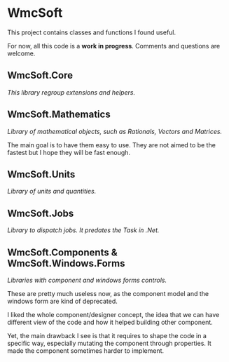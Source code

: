 # WmcSoft
This project contains classes and functions I found useful.

For now, all this code is a **work in progress**. Comments and questions are welcome.

## WmcSoft.Core
_This library regroup extensions and helpers._

## WmcSoft.Mathematics
_Library of mathematical objects, such as Rationals, Vectors and Matrices._

The main goal is to have 
them easy to use. They are not aimed to be the fastest but I hope they will be fast enough.

## WmcSoft.Units
_Library of units and quantities._

## WmcSoft.Jobs
_Library to dispatch jobs. It predates the Task in .Net._

## WmcSoft.Components & WmcSoft.Windows.Forms
_Libraries with component and windows forms controls._

These are pretty much useless now, as the component model and the windows form are kind of deprecated.

I liked the whole component/designer concept, the idea that we can have different view of the code
and how it helped building other component. 

Yet, the main drawback I see is that it requires to shape the code in a specific way, 
especially mutating the component through properties. It made the component sometimes harder 
to implement.
